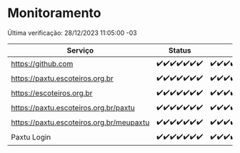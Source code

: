 # Monitoramento

Última verificação: 28/12/2023 11:05:00 -03

|Serviço|Status|Últimas 24h|
|---|---|---|
|https://github.com|<span title="2023-12-21: OK=24">✔️</span><span title="2023-12-22: OK=24">✔️</span><span title="2023-12-23: OK=24">✔️</span><span title="2023-12-24: OK=24">✔️</span><span title="2023-12-25: OK=24">✔️</span><span title="2023-12-26: OK=24">✔️</span><span title="2023-12-27: OK=14">✔️</span>|<span title="27/12/2023 11:05:00 -03 : 200">✔️</span><span title="27/12/2023 12:06:00 -03 : 200">✔️</span><span title="27/12/2023 13:07:00 -03 : 200">✔️</span><span title="27/12/2023 14:03:00 -03 : 200">✔️</span><span title="27/12/2023 15:07:00 -03 : 200">✔️</span><span title="27/12/2023 16:03:00 -03 : 200">✔️</span><span title="27/12/2023 17:06:00 -03 : 200">✔️</span><span title="27/12/2023 18:04:00 -03 : 200">✔️</span><span title="27/12/2023 19:04:00 -03 : 200">✔️</span><span title="27/12/2023 20:06:00 -03 : 200">✔️</span><span title="27/12/2023 21:29:00 -03 : 200">✔️</span><span title="27/12/2023 22:42:00 -03 : 200">✔️</span><span title="27/12/2023 23:17:00 -03 : 200">✔️</span><span title="28/12/2023 00:07:00 -03 : 200">✔️</span><span title="28/12/2023 01:08:00 -03 : 200">✔️</span><span title="28/12/2023 02:06:00 -03 : 200">✔️</span><span title="28/12/2023 03:08:00 -03 : 200">✔️</span><span title="28/12/2023 04:06:00 -03 : 200">✔️</span><span title="28/12/2023 05:08:00 -03 : 200">✔️</span><span title="28/12/2023 06:06:00 -03 : 200">✔️</span><span title="28/12/2023 07:07:00 -03 : 200">✔️</span><span title="28/12/2023 08:03:00 -03 : 200">✔️</span><span title="28/12/2023 09:10:00 -03 : 200">✔️</span><span title="28/12/2023 10:07:00 -03 : 200">✔️</span><span title="28/12/2023 11:05:00 -03 : 200">✔️</span>|
|https://paxtu.escoteiros.org.br|<span title="2023-12-21: OK=24">✔️</span><span title="2023-12-22: OK=24">✔️</span><span title="2023-12-23: OK=24">✔️</span><span title="2023-12-24: OK=24">✔️</span><span title="2023-12-25: OK=24">✔️</span><span title="2023-12-26: OK=24">✔️</span><span title="2023-12-27: OK=14">✔️</span>|<span title="27/12/2023 11:05:00 -03 : 200">✔️</span><span title="27/12/2023 12:06:00 -03 : 200">✔️</span><span title="27/12/2023 13:07:00 -03 : 200">✔️</span><span title="27/12/2023 14:03:00 -03 : 200">✔️</span><span title="27/12/2023 15:07:00 -03 : 200">✔️</span><span title="27/12/2023 16:03:00 -03 : 200">✔️</span><span title="27/12/2023 17:06:00 -03 : 200">✔️</span><span title="27/12/2023 18:04:00 -03 : 200">✔️</span><span title="27/12/2023 19:04:00 -03 : 200">✔️</span><span title="27/12/2023 20:06:00 -03 : 200">✔️</span><span title="27/12/2023 21:29:00 -03 : 200">✔️</span><span title="27/12/2023 22:42:00 -03 : 200">✔️</span><span title="27/12/2023 23:17:00 -03 : 200">✔️</span><span title="28/12/2023 00:07:00 -03 : 200">✔️</span><span title="28/12/2023 01:08:00 -03 : 200">✔️</span><span title="28/12/2023 02:06:00 -03 : 200">✔️</span><span title="28/12/2023 03:08:00 -03 : 200">✔️</span><span title="28/12/2023 04:06:00 -03 : 200">✔️</span><span title="28/12/2023 05:08:00 -03 : 200">✔️</span><span title="28/12/2023 06:06:00 -03 : 200">✔️</span><span title="28/12/2023 07:07:00 -03 : 200">✔️</span><span title="28/12/2023 08:03:00 -03 : 200">✔️</span><span title="28/12/2023 09:10:00 -03 : 200">✔️</span><span title="28/12/2023 10:07:00 -03 : 200">✔️</span><span title="28/12/2023 11:05:00 -03 : 200">✔️</span>|
|https://escoteiros.org.br|<span title="2023-12-21: OK=24">✔️</span><span title="2023-12-22: OK=24">✔️</span><span title="2023-12-23: OK=24">✔️</span><span title="2023-12-24: OK=24">✔️</span><span title="2023-12-25: OK=24">✔️</span><span title="2023-12-26: OK=24">✔️</span><span title="2023-12-27: OK=14">✔️</span>|<span title="27/12/2023 11:05:00 -03 : 200">✔️</span><span title="27/12/2023 12:06:00 -03 : 200">✔️</span><span title="27/12/2023 13:07:00 -03 : 200">✔️</span><span title="27/12/2023 14:03:00 -03 : 200">✔️</span><span title="27/12/2023 15:07:00 -03 : 200">✔️</span><span title="27/12/2023 16:03:00 -03 : 200">✔️</span><span title="27/12/2023 17:06:00 -03 : 200">✔️</span><span title="27/12/2023 18:04:00 -03 : 200">✔️</span><span title="27/12/2023 19:04:00 -03 : 200">✔️</span><span title="27/12/2023 20:06:00 -03 : 200">✔️</span><span title="27/12/2023 21:29:00 -03 : 200">✔️</span><span title="27/12/2023 22:42:00 -03 : 200">✔️</span><span title="27/12/2023 23:17:00 -03 : 200">✔️</span><span title="28/12/2023 00:07:00 -03 : 200">✔️</span><span title="28/12/2023 01:08:00 -03 : 200">✔️</span><span title="28/12/2023 02:06:00 -03 : 200">✔️</span><span title="28/12/2023 03:08:00 -03 : 200">✔️</span><span title="28/12/2023 04:06:00 -03 : 200">✔️</span><span title="28/12/2023 05:08:00 -03 : 200">✔️</span><span title="28/12/2023 06:06:00 -03 : 200">✔️</span><span title="28/12/2023 07:07:00 -03 : 200">✔️</span><span title="28/12/2023 08:03:00 -03 : 200">✔️</span><span title="28/12/2023 09:10:00 -03 : 200">✔️</span><span title="28/12/2023 10:07:00 -03 : 200">✔️</span><span title="28/12/2023 11:05:00 -03 : 200">✔️</span>|
|https://paxtu.escoteiros.org.br/paxtu|<span title="2023-12-21: OK=24">✔️</span><span title="2023-12-22: OK=24">✔️</span><span title="2023-12-23: OK=24">✔️</span><span title="2023-12-24: OK=24">✔️</span><span title="2023-12-25: OK=24">✔️</span><span title="2023-12-26: OK=24">✔️</span><span title="2023-12-27: OK=14">✔️</span>|<span title="27/12/2023 11:05:00 -03 : 200">✔️</span><span title="27/12/2023 12:06:00 -03 : 200">✔️</span><span title="27/12/2023 13:07:00 -03 : 200">✔️</span><span title="27/12/2023 14:03:00 -03 : 200">✔️</span><span title="27/12/2023 15:07:00 -03 : 200">✔️</span><span title="27/12/2023 16:03:00 -03 : 200">✔️</span><span title="27/12/2023 17:06:00 -03 : 200">✔️</span><span title="27/12/2023 18:04:00 -03 : 200">✔️</span><span title="27/12/2023 19:04:00 -03 : 200">✔️</span><span title="27/12/2023 20:06:00 -03 : 200">✔️</span><span title="27/12/2023 21:29:00 -03 : 200">✔️</span><span title="27/12/2023 22:42:00 -03 : 200">✔️</span><span title="27/12/2023 23:17:00 -03 : 200">✔️</span><span title="28/12/2023 00:07:00 -03 : 200">✔️</span><span title="28/12/2023 01:08:00 -03 : 200">✔️</span><span title="28/12/2023 02:06:00 -03 : 200">✔️</span><span title="28/12/2023 03:08:00 -03 : 200">✔️</span><span title="28/12/2023 04:06:00 -03 : 200">✔️</span><span title="28/12/2023 05:08:00 -03 : 200">✔️</span><span title="28/12/2023 06:06:00 -03 : 200">✔️</span><span title="28/12/2023 07:07:00 -03 : 200">✔️</span><span title="28/12/2023 08:03:00 -03 : 200">✔️</span><span title="28/12/2023 09:10:00 -03 : 200">✔️</span><span title="28/12/2023 10:07:00 -03 : 200">✔️</span><span title="28/12/2023 11:05:00 -03 : 200">✔️</span>|
|https://paxtu.escoteiros.org.br/meupaxtu|<span title="2023-12-21: OK=24">✔️</span><span title="2023-12-22: OK=24">✔️</span><span title="2023-12-23: OK=24">✔️</span><span title="2023-12-24: OK=24">✔️</span><span title="2023-12-25: OK=24">✔️</span><span title="2023-12-26: OK=24">✔️</span><span title="2023-12-27: OK=14">✔️</span>|<span title="27/12/2023 11:05:00 -03 : 200">✔️</span><span title="27/12/2023 12:06:00 -03 : 200">✔️</span><span title="27/12/2023 13:07:00 -03 : 200">✔️</span><span title="27/12/2023 14:03:00 -03 : 200">✔️</span><span title="27/12/2023 15:07:00 -03 : 200">✔️</span><span title="27/12/2023 16:03:00 -03 : 200">✔️</span><span title="27/12/2023 17:06:00 -03 : 200">✔️</span><span title="27/12/2023 18:04:00 -03 : 200">✔️</span><span title="27/12/2023 19:04:00 -03 : 200">✔️</span><span title="27/12/2023 20:06:00 -03 : 200">✔️</span><span title="27/12/2023 21:29:00 -03 : 200">✔️</span><span title="27/12/2023 22:42:00 -03 : 200">✔️</span><span title="27/12/2023 23:17:00 -03 : 200">✔️</span><span title="28/12/2023 00:07:00 -03 : 200">✔️</span><span title="28/12/2023 01:08:00 -03 : 200">✔️</span><span title="28/12/2023 02:06:00 -03 : 200">✔️</span><span title="28/12/2023 03:08:00 -03 : 200">✔️</span><span title="28/12/2023 04:06:00 -03 : 200">✔️</span><span title="28/12/2023 05:08:00 -03 : 200">✔️</span><span title="28/12/2023 06:06:00 -03 : 200">✔️</span><span title="28/12/2023 07:07:00 -03 : 200">✔️</span><span title="28/12/2023 08:03:00 -03 : 200">✔️</span><span title="28/12/2023 09:10:00 -03 : 200">✔️</span><span title="28/12/2023 10:07:00 -03 : 200">✔️</span><span title="28/12/2023 11:05:00 -03 : 200">✔️</span>|
|Paxtu Login|<span title="2023-12-21: OK=24">✔️</span><span title="2023-12-22: OK=24">✔️</span><span title="2023-12-23: OK=24">✔️</span><span title="2023-12-24: OK=24">✔️</span><span title="2023-12-25: OK=24">✔️</span><span title="2023-12-26: OK=24">✔️</span><span title="2023-12-27: OK=14">✔️</span>|<span title="27/12/2023 11:05:00 -03 : 200">✔️</span><span title="27/12/2023 12:06:00 -03 : 200">✔️</span><span title="27/12/2023 13:07:00 -03 : 200">✔️</span><span title="27/12/2023 14:03:00 -03 : 200">✔️</span><span title="27/12/2023 15:07:00 -03 : 200">✔️</span><span title="27/12/2023 16:03:00 -03 : 200">✔️</span><span title="27/12/2023 17:06:00 -03 : 200">✔️</span><span title="27/12/2023 18:04:00 -03 : 200">✔️</span><span title="27/12/2023 19:04:00 -03 : 200">✔️</span><span title="27/12/2023 20:06:00 -03 : 200">✔️</span><span title="27/12/2023 21:29:00 -03 : 200">✔️</span><span title="27/12/2023 22:42:00 -03 : 200">✔️</span><span title="27/12/2023 23:17:00 -03 : 200">✔️</span><span title="28/12/2023 00:07:00 -03 : 200">✔️</span><span title="28/12/2023 01:08:00 -03 : 200">✔️</span><span title="28/12/2023 02:06:00 -03 : 200">✔️</span><span title="28/12/2023 03:08:00 -03 : 200">✔️</span><span title="28/12/2023 04:06:00 -03 : 200">✔️</span><span title="28/12/2023 05:08:00 -03 : 200">✔️</span><span title="28/12/2023 06:06:00 -03 : 200">✔️</span><span title="28/12/2023 07:07:00 -03 : 200">✔️</span><span title="28/12/2023 08:03:00 -03 : 200">✔️</span><span title="28/12/2023 09:10:00 -03 : 200">✔️</span><span title="28/12/2023 10:07:00 -03 : 200">✔️</span><span title="28/12/2023 11:05:00 -03 : 200">✔️</span>|
